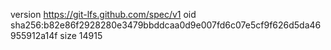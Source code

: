 version https://git-lfs.github.com/spec/v1
oid sha256:b82e86f2928280e3479bbddcaa0d9e007fd6c07e5cf9f626d5da46955912a14f
size 14915
